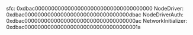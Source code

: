 sfc:                0xdbac000000000000000000000000000000000000
NodeDriver:         0xdbac00000000000000000000000000000000dbac
NodeDriverAuth:     0xdbac0000000000000000000000000000000000ac
NetworkInitializer: 0xdbac00000000000000000000000000000000001a